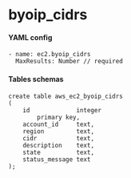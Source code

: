 # byoip\_cidrs

#### YAML config

```text
- name: ec2.byoip_cidrs
  MaxResults: Number // required
```

#### Tables schemas

```text
create table aws_ec2_byoip_cidrs
(
    id             integer
        primary key,
    account_id     text,
    region         text,
    cidr           text,
    description    text,
    state          text,
    status_message text
);
```



